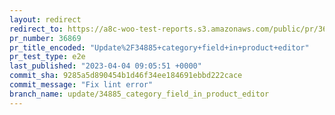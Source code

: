 ```yaml
---
layout: redirect
redirect_to: https://a8c-woo-test-reports.s3.amazonaws.com/public/pr/36869/e2e/index.html
pr_number: 36869
pr_title_encoded: "Update%2F34885+category+field+in+product+editor"
pr_test_type: e2e
last_published: "2023-04-04 09:05:51 +0000"
commit_sha: 9285a5d890454b1d46f34ee184691ebbd222cace
commit_message: "Fix lint error"
branch_name: update/34885_category_field_in_product_editor
---
```


